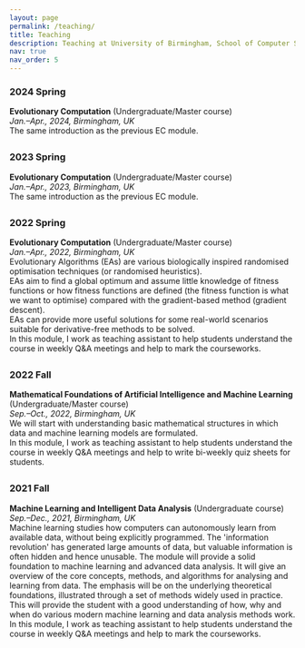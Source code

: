 ```yaml
---
layout: page
permalink: /teaching/
title: Teaching
description: Teaching at University of Birmingham, School of Computer Science
nav: true
nav_order: 5
---
```


<!-- For now, this page is assumed to be a static description of your courses. You can convert it to a collection similar to `_projects/` so that you can have a dedicated page for each course.

Organize your courses by years, topics, or universities, however you like! -->

### 2024 Spring
**Evolutionary Computation** (Undergraduate/Master course)  
*Jan.–Apr., 2024, Birmingham, UK*  
The same introduction as the previous EC module.

<div style="margin-bottom: 2em;"></div>

### 2023 Spring
**Evolutionary Computation** (Undergraduate/Master course)  
*Jan.–Apr., 2023, Birmingham, UK*  
The same introduction as the previous EC module.

<div style="margin-bottom: 2em;"></div>

### 2022 Spring
**Evolutionary Computation** (Undergraduate/Master course)  
*Jan.–Apr., 2022, Birmingham, UK*  
Evolutionary Algorithms (EAs) are various biologically inspired randomised optimisation techniques (or randomised heuristics).  
EAs aim to find a global optimum and assume little knowledge of fitness functions or how fitness functions are defined (the fitness function is what we want to optimise) compared with the gradient-based method (gradient descent).  
EAs can provide more useful solutions for some real-world scenarios suitable for derivative-free methods to be solved.  
In this module, I work as teaching assistant to help students understand the course in weekly Q&A meetings and help to mark the courseworks.

<div style="margin-bottom: 2em;"></div>

### 2022 Fall
**Mathematical Foundations of Artificial Intelligence and Machine Learning** (Undergraduate/Master course)  
*Sep.–Oct., 2022, Birmingham, UK*  
We will start with understanding basic mathematical structures in which data and machine learning models are formulated.  
In this module, I work as teaching assistant to help students understand the course in weekly Q&A meetings and help to write bi-weekly quiz sheets for students.

<div style="margin-bottom: 2em;"></div>

### 2021 Fall
**Machine Learning and Intelligent Data Analysis** (Undergraduate course)  
*Sep.–Dec., 2021, Birmingham, UK*  
Machine learning studies how computers can autonomously learn from available data, without being explicitly programmed. The 'information revolution' has generated large amounts of data, but valuable information is often hidden and hence unusable. The module will provide a solid foundation to machine learning and advanced data analysis. It will give an overview of the core concepts, methods, and algorithms for analysing and learning from data. The emphasis will be on the underlying theoretical foundations, illustrated through a set of methods widely used in practice. This will provide the student with a good understanding of how, why and when do various modern machine learning and data analysis methods work.  
In this module, I work as teaching assistant to help students understand the course in weekly Q&A meetings and help to mark the courseworks.